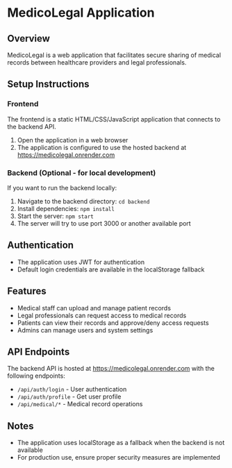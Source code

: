 # MedicoLegal Application

## Overview
MedicoLegal is a web application that facilitates secure sharing of medical records between healthcare providers and legal professionals.

## Setup Instructions

### Frontend
The frontend is a static HTML/CSS/JavaScript application that connects to the backend API.

1. Open the application in a web browser
2. The application is configured to use the hosted backend at https://medicolegal.onrender.com

### Backend (Optional - for local development)
If you want to run the backend locally:

1. Navigate to the backend directory: `cd backend`
2. Install dependencies: `npm install`
3. Start the server: `npm start`
4. The server will try to use port 3000 or another available port

## Authentication
- The application uses JWT for authentication
- Default login credentials are available in the localStorage fallback

## Features
- Medical staff can upload and manage patient records
- Legal professionals can request access to medical records
- Patients can view their records and approve/deny access requests
- Admins can manage users and system settings

## API Endpoints
The backend API is hosted at https://medicolegal.onrender.com with the following endpoints:
- `/api/auth/login` - User authentication
- `/api/auth/profile` - Get user profile
- `/api/medical/*` - Medical record operations

## Notes
- The application uses localStorage as a fallback when the backend is not available
- For production use, ensure proper security measures are implemented